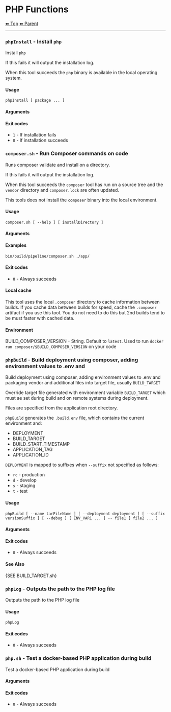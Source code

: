 # PHP Functions

<!-- TEMPLATE header 2 -->
[⬅ Top](index.md) [⬅ Parent ](../index.md)
<hr />


### `phpInstall` - Install `php`

Install `php`

If this fails it will output the installation log.

When this tool succeeds the `php` binary is available in the local operating system.

#### Usage

    phpInstall [ package ... ]
    

#### Arguments



#### Exit codes

- `1` - If installation fails
- `0` - If installation succeeds

### `composer.sh` - Run Composer commands on code

Runs composer validate and install on a directory.

If this fails it will output the installation log.

When this tool succeeds the `composer` tool has run on a source tree and the `vendor` directory and `composer.lock` are often updated.

This tools does not install the `composer` binary into the local environment.





#### Usage

    composer.sh [ --help ] [ installDirectory ]
    

#### Arguments



#### Examples

    bin/build/pipeline/composer.sh ./app/

#### Exit codes

- `0` - Always succeeds

#### Local cache

This tool uses the local `.composer` directory to cache information between builds. If you cache data between builds for speed, cache the `.composer` artifact if you use this tool. You do not need to do this but 2nd builds tend to be must faster with cached data.

#### Environment

BUILD_COMPOSER_VERSION - String. Default to `latest`. Used to run `docker run composer/$BUILD_COMPOSER_VERSION` on your code

### `phpBuild` - Build deployment using composer, adding environment values to .env and

Build deployment using composer, adding environment values to .env and packaging vendor and additional
files into target file, usually `BUILD_TARGET`

Override target file generated with environment variable `BUILD_TARGET` which must ae set during build
and on remote systems during deployment.

Files are specified from the application root directory.

`phpBuild` generates the `.build.env` file, which contains the current environment and:

- DEPLOYMENT
- BUILD_TARGET
- BUILD_START_TIMESTAMP
- APPLICATION_TAG
- APPLICATION_ID

`DEPLOYMENT` is mapped to suffixes when `--suffix` not specified as follows:

- `rc` - production
- `d` - develop
- `s` - staging
- `t` - test

#### Usage

    phpBuild [ --name tarFileName ] [ --deployment deployment ] [ --suffix versionSuffix ] [ --debug ] [ ENV_VAR1 ... ] -- file1 [ file2 ... ]
    

#### Arguments



#### Exit codes

- `0` - Always succeeds

#### See Also

{SEE:BUILD_TARGET.sh}

### `phpLog` - Outputs the path to the PHP log file

Outputs the path to the PHP log file

#### Usage

    phpLog
    

#### Exit codes

- `0` - Always succeeds

### `php.sh` - Test a docker-based PHP application during build

Test a docker-based PHP application during build

#### Arguments



#### Exit codes

- `0` - Always succeeds

